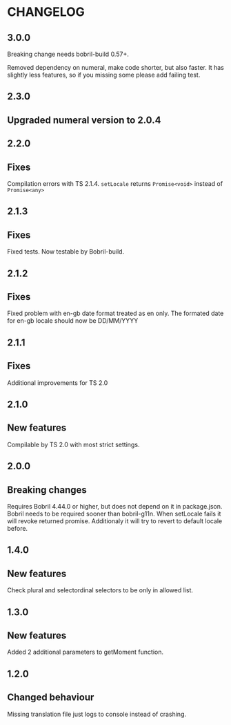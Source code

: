 CHANGELOG
===

3.0.0
--

Breaking change needs bobril-build 0.57+.

Removed dependency on numeral, make code shorter, but also faster. It has slightly less features, so if you missing some please add failing test.

2.3.0
--

Upgraded numeral version to 2.0.4
-

2.2.0
--

Fixes 
-

Compilation errors with TS 2.1.4. `setLocale` returns `Promise<void>` instead of `Promise<any>`

2.1.3
--

Fixes
-

Fixed tests. Now testable by Bobril-build.

2.1.2
--

Fixes
-

Fixed problem with en-gb date format treated as en only. The formated date for en-gb locale should now be DD/MM/YYYY

2.1.1
--

Fixes
-

Additional improvements for TS 2.0
 
2.1.0
--

New features
-

Compilable by TS 2.0 with most strict settings.

2.0.0
--

Breaking changes
-

Requires Bobril 4.44.0 or higher, but does not depend on it in package.json. Bobril needs to be required sooner than bobril-g11n.
When setLocale fails it will revoke returned promise. Additionaly it will try to revert to default locale before.

1.4.0
--

New features
-

Check plural and selectordinal selectors to be only in allowed list.

1.3.0
--

New features
-

Added 2 additional parameters to getMoment function.

1.2.0
--

Changed behaviour
-

Missing translation file just logs to console instead of crashing.
